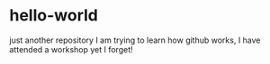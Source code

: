 # hello-world
just another repository
I am trying to learn how github works, I have attended a workshop yet I forget!
